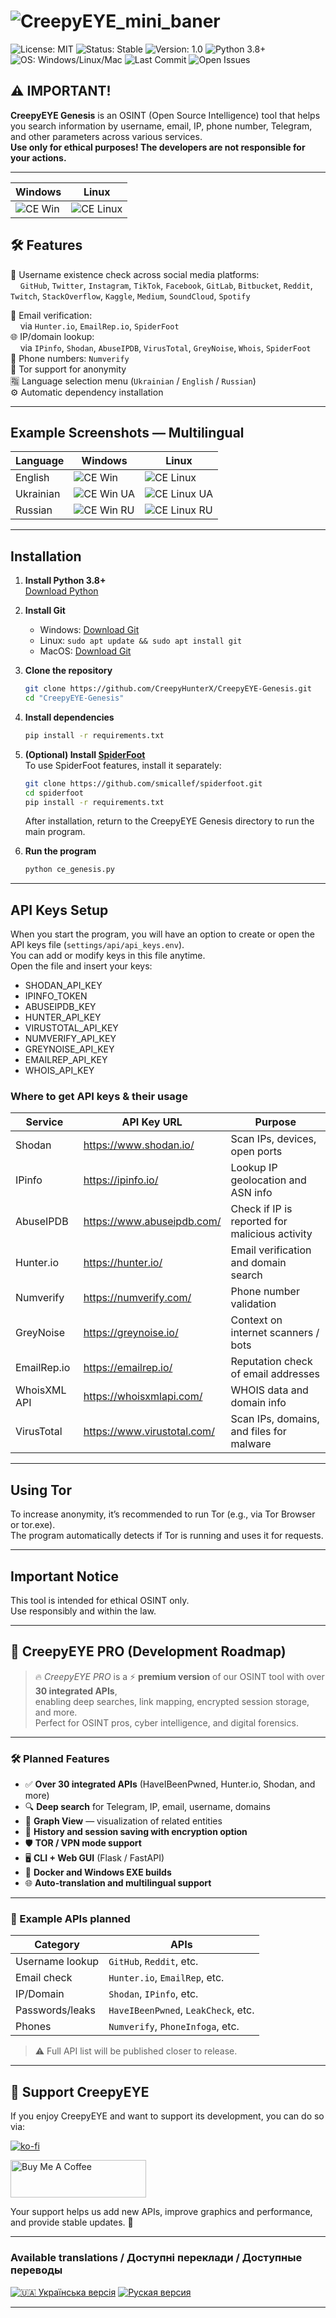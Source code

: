 # ![CreepyEYE_mini_baner](./PNG/CreepyEYE_mini_baner.png)

![License: MIT](https://img.shields.io/badge/License-MIT-purple) 
![Status: Stable](https://img.shields.io/badge/Status-Stable-green) 
![Version: 1.0](https://img.shields.io/badge/Version-1.0-darkred.svg)
![Python 3.8+](https://img.shields.io/badge/Python-3.8%2B-blue) 
![OS: Windows/Linux/Mac](https://img.shields.io/badge/OS-Windows%20|%20Linux%20|%20Mac-lightgrey)
![Last Commit](https://img.shields.io/github/last-commit/CreepyHunterX/CreepyEYE-Genesis.svg)
![Open Issues](https://img.shields.io/github/issues/CreepyHunterX/CreepyEYE-Genesis.svg)
&nbsp;

## ⚠️ IMPORTANT!
**CreepyEYE Genesis** is an OSINT (Open Source Intelligence) tool that helps you search information by username, email, IP, phone number, Telegram, and other parameters across various services.  
**Use only for ethical purposes! The developers are not responsible for your actions.**

---

| Windows | Linux |
|---------|-------|
| ![CE Win](./PNG/CE_Windows.png) | ![CE Linux](./PNG/CE_Linux.png) |





## 🛠️ Features

🔎 Username existence check across social media platforms:  
&nbsp;&nbsp;&nbsp;&nbsp;`GitHub`, `Twitter`, `Instagram`, `TikTok`, `Facebook`, `GitLab`, `Bitbucket`, `Reddit`, `Twitch`, `StackOverflow`, `Kaggle`, `Medium`, `SoundCloud`, `Spotify`

📧 Email verification:  
&nbsp;&nbsp;&nbsp;&nbsp;via `Hunter.io`, `EmailRep.io`, `SpiderFoot`  
🌐 IP/domain lookup:  
&nbsp;&nbsp;&nbsp;&nbsp;via `IPinfo`, `Shodan`, `AbuseIPDB`, `VirusTotal`, `GreyNoise`, `Whois`, `SpiderFoot`  
📱 Phone numbers: `Numverify`  
🧅 Tor support for anonymity  
🈯 Language selection menu (`Ukrainian` / `English` / `Russian`)  
⚙️ Automatic dependency installation

---

## Example Screenshots — Multilingual

| Language | Windows | Linux |
|----------|---------|-------|
| English  | ![CE Win](./PNG/CE_Windows.png) | ![CE Linux](./PNG/CE_Linux.png) |
| Ukrainian | ![CE Win UA](./PNG/CE_Windows_ua.png) | ![CE Linux UA](./PNG/CE_Linux_ua.png) |
| Russian  | ![CE Win RU](./PNG/CE_Windows_ru.png) | ![CE Linux RU](./PNG/CE_Linux_ru.png) |

---

## Installation

1. **Install Python 3.8+**  
   [Download Python](https://www.python.org/downloads/)

2. **Install Git**  
   - Windows: [Download Git](https://git-scm.com/downloads/win)  
   - Linux: `sudo apt update && sudo apt install git`  
   - MacOS: [Download Git](https://git-scm.com/downloads/mac)

3. **Clone the repository**  
   ```sh
   git clone https://github.com/CreepyHunterX/CreepyEYE-Genesis.git
   cd "CreepyEYE-Genesis"
   ```

4. **Install dependencies**  
   ```sh
   pip install -r requirements.txt
   ```

5. **(Optional) Install [SpiderFoot](https://github.com/smicallef/spiderfoot)**  
   To use SpiderFoot features, install it separately:  
   ```sh
   git clone https://github.com/smicallef/spiderfoot.git
   cd spiderfoot
   pip install -r requirements.txt
   ```  
   After installation, return to the CreepyEYE Genesis directory to run the main program.

6. **Run the program**  
   ```sh
   python ce_genesis.py
   ```

---

## API Keys Setup

When you start the program, you will have an option to create or open the API keys file (`settings/api/api_keys.env`).  
You can add or modify keys in this file anytime.  
Open the file and insert your keys:

- SHODAN_API_KEY  
- IPINFO_TOKEN  
- ABUSEIPDB_KEY  
- HUNTER_API_KEY  
- VIRUSTOTAL_API_KEY  
- NUMVERIFY_API_KEY  
- GREYNOISE_API_KEY  
- EMAILREP_API_KEY  
- WHOIS_API_KEY  

### Where to get API keys & their usage

| Service        | API Key URL                               | Purpose                                           |
|----------------|-------------------------------------------|--------------------------------------------------|
| Shodan         | https://www.shodan.io/                    | Scan IPs, devices, open ports                    |
| IPinfo         | https://ipinfo.io/                        | Lookup IP geolocation and ASN info              |
| AbuseIPDB      | https://www.abuseipdb.com/                | Check if IP is reported for malicious activity  |
| Hunter.io      | https://hunter.io/                        | Email verification and domain search            |
| Numverify      | https://numverify.com/                     | Phone number validation                          |
| GreyNoise      | https://greynoise.io/                 | Context on internet scanners / bots             |
| EmailRep.io    | https://emailrep.io/                       | Reputation check of email addresses             |
| WhoisXML API   | https://whoisxmlapi.com/                  | WHOIS data and domain info                        |
| VirusTotal     | https://www.virustotal.com/               | Scan IPs, domains, and files for malware        |


---

## Using Tor

To increase anonymity, it’s recommended to run Tor (e.g., via Tor Browser or tor.exe).  
The program automatically detects if Tor is running and uses it for requests.

---

## Important Notice

This tool is intended for ethical OSINT only.  
Use responsibly and within the law.

---

## 🧠 CreepyEYE PRO (Development Roadmap)

> 🔥 *CreepyEYE PRO* is a ⚡ **premium version** of our OSINT tool with over **30 integrated APIs**,  
> enabling deep searches, link mapping, encrypted session storage, and more.  
> Perfect for OSINT pros, cyber intelligence, and digital forensics.

---

### 🛠️ Planned Features

- ✅ **Over 30 integrated APIs** (HaveIBeenPwned, Hunter.io, Shodan, and more)  
- 🔍 **Deep search** for Telegram, IP, email, username, domains  
- 🧩 **Graph View** — visualization of related entities  
- 💾 **History and session saving with encryption option**  
- 🛡️ **TOR / VPN mode support**  
- 🖥️ **CLI + Web GUI** (Flask / FastAPI)  
- 🐳 **Docker and Windows EXE builds**  
- 🌐 **Auto-translation and multilingual support**

---

### 📌 Example APIs planned

| Category        | APIs                                |
|-----------------|-------------------------------------|
| Username lookup | `GitHub`, `Reddit`, etc.            |
| Email check     | `Hunter.io`, `EmailRep`, etc.       |
| IP/Domain       | `Shodan`, `IPinfo`, etc.            |
| Passwords/leaks | `HaveIBeenPwned`, `LeakCheck`, etc. |
| Phones          | `Numverify`, `PhoneInfoga`, etc.    |

> ⚠️ Full API list will be published closer to release.

---

## 💸 Support CreepyEYE

If you enjoy CreepyEYE and want to support its development, you can do so via:

[![ko-fi](https://ko-fi.com/img/githubbutton_sm.svg)](https://ko-fi.com/F1F71KKMAH)

[<a href="https://www.buymeacoffee.com/CreepyHunterX" target="_blank"><img src="https://cdn.buymeacoffee.com/buttons/v2/default-yellow.png" alt="Buy Me A Coffee" style="height: 60px !important;width: 217px !important;" ></a>](https://buymeacoffee.com/CreepyHunterX)

Your support helps us add new APIs, improve graphics and performance, and provide stable updates. 🙌

---

### Available translations / Доступні переклади / Доступные переводы

[![🇺🇦 Українська версія](https://img.shields.io/badge/Документація-Українська-blue)](README_ua.md) [![Руская версия](https://img.shields.io/badge/Документация-Русская-red)](README_ru.md)

---
